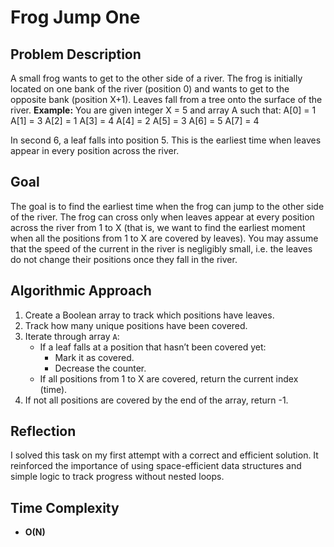 # Frog Jump One

## Problem Description
A small frog wants to get to the other side of a river. The frog is initially located on one bank of the river (position 0) and wants to get to the opposite bank (position X+1). Leaves fall from a tree onto the surface of the river.
**Example:**
You are given integer X = 5 and array A such that:
  A[0] = 1
  A[1] = 3
  A[2] = 1
  A[3] = 4
  A[4] = 2
  A[5] = 3
  A[6] = 5
  A[7] = 4

In second 6, a leaf falls into position 5. This is the earliest time when leaves appear in every position across the river.

## Goal
The goal is to find the earliest time when the frog can jump to the other side of the river. The frog can cross only when leaves appear at every position across the river from 1 to X (that is, we want to find the earliest moment when all the positions from 1 to X are covered by leaves). You may assume that the speed of the current in the river is negligibly small, i.e. the leaves do not change their positions once they fall in the river.

## Algorithmic Approach
1. Create a Boolean array to track which positions have leaves.
2. Track how many unique positions have been covered.
3. Iterate through array `A`:
   - If a leaf falls at a position that hasn’t been covered yet:
     - Mark it as covered.
     - Decrease the counter.
   - If all positions from 1 to X are covered, return the current index (time).
4. If not all positions are covered by the end of the array, return -1.

## Reflection
I solved this task on my first attempt with a correct and efficient solution. It reinforced the importance of using space-efficient data structures and simple logic to track progress without nested loops.

## Time Complexity
- **O(N)** 